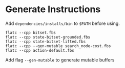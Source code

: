 # Generate Instructions

Add `dependencies/installs/bin` to `$PATH` before using.

```console
flatc --cpp bitset.fbs
flatc --cpp state-bitset-grounded.fbs
flatc --cpp state-bitset-lifted.fbs
flatc --cpp --gen-mutable search_node-cost.fbs
flatc --cpp action-default.fbs
```

Add flag `--gen-mutable` to generate mutable buffers
